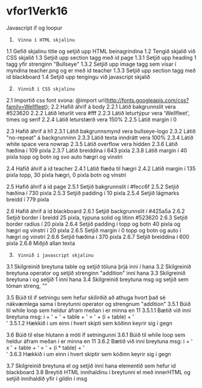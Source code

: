 # vfor1Verk16
Javascript if og loopur

1.      Vinna í HTML skjalinu
1.1     Gefið skjalinu title og setjið upp HTML beinagrindina
1.2     Tengið skjalið við CSS skjalið
1.3     Setjið upp section tagg með id page
1.3.1   Setjið upp heading 1 tagg yfir strenginn "Bullseye"
1.3.2   Setjið upp image tagg sem vísar í myndina teacher.png og er með id teacher
1.3.3   Setjið upp section tagg með id blackboard
1.4     Setjið upp tengingu við javascript skjalið

2.      Vinnið í CSS skjalinu
2.1     Importið css font svona: @import url(http://fonts.googleapis.com/css?family=Wellfleet);
2.2     Hafið áhrif á body
2.2.1   Látið bakgrunnslit vera #523620
2.2.2   Látið leturlit vera #fff
2.2.3   Látið leturtýpur vera 'Wellfleet', times og serif
2.2.4   Látið leturstærð vera 150%
2.2.5   Látið margin í 0

2.3     Hafið áhrif á h1
2.3.1   Látið bakgrunnsmynd vera bullseye-logo
2.3.2   Látið "no-repeat" á backgrunninn
2.3.3   Látið texta inndrátt vera 100%
2.3.4   Látið white space vera nowrap
2.3.5   Látið overflow vera hidden
2.3.6   Látið hæðina í 109 pixla
2.3.7   Látið breiddina í 643 pixla
2.3.8   Látið margin í 40 pixla topp og botn og svo auto hægri og vinstri

2.4     Hafið áhrif á id teacher
2.4.1   Látið flæða til hægri
2.4.2   Látið margin í 135 pixla topp, 30 pixla hægri, 0 pixla botn og vinstri

2.5     Hafið áhrif á id page
2.5.1   Setjið bakgrunnslit í #fecc6f
2.5.2   Setjið hæðina í 730 pixla
2.5.3   Setjið padding í 10 pixla
2.5.4   Setjið lágmarks breidd í 779 pixla

2.6     Hafið áhrif á id blackboard
2.6.1   Setjið backgrunnslit í #425a5a
2.6.2   Setjið border í breidd 25 pixla, týpuna solid og litinn #523620
2.6.3   Setjið border radíus í 20 pixla
2.6.4   Setjið padding í topp og botn 40 pixla og hægri og vinstri í 20 pixla
2.6.5   Setjið margin í 0 topp og botn og auto í hægri og vinstri
2.6.6   Setjið hæðina í 370 pixla
2.6.7   Setjið breiddina í 600 pixla
2.6.8   Miðjið allan texta

3.      Vinnið í javascript skjalinu
3.1     Skilgreinið breytuna table og setjið töluna þrjá inni í hana
3.2     Skilgreinið breytuna operator og setjið strenginn "addition" inní hana
3.3     Skilgreinið breytuna i og setjið 1 inní hana
3.4     Skilgreinið breytuna msg og setjið sem tóman streng, ""

3.5     Búið til if setningu sem hefur skilirðið að athuga hvort það sé nákvæmlega sama í breytunni operator og strengnum "addition"
3.5.1   Búið til while loop sem heldur áfram meðan i er minna en 11
3.5.1.1 Bætið við inní breytuna msg: i + ' + ' + table + ' = ' + (i + table) + '<br />'
3.5.1.2 Hækkið i um einn í hvert skipti sem kóðinn keyrir sig í gegn

3.6     Búið til else hlutann á móti if setningunni
3.6.1   Búið til while loop sem heldur áfram meðan i er minna en 11
3.6.2   Bætið við inní breytuna msg: i + ' x ' + table + ' = ' + (i * table) + '<br />'
3.6.3   Hækkið i um einn í hvert skiptir sem kóðinn keyrir sig í gegn

3.7     Skilgreinið breytuna el og setjið inní hana elementið sem hefur id blackboard
3.8     Breytið HTML innihaldinu í breytunni el með innerHTML og setjið innihaldið yfir í gildin í msg
